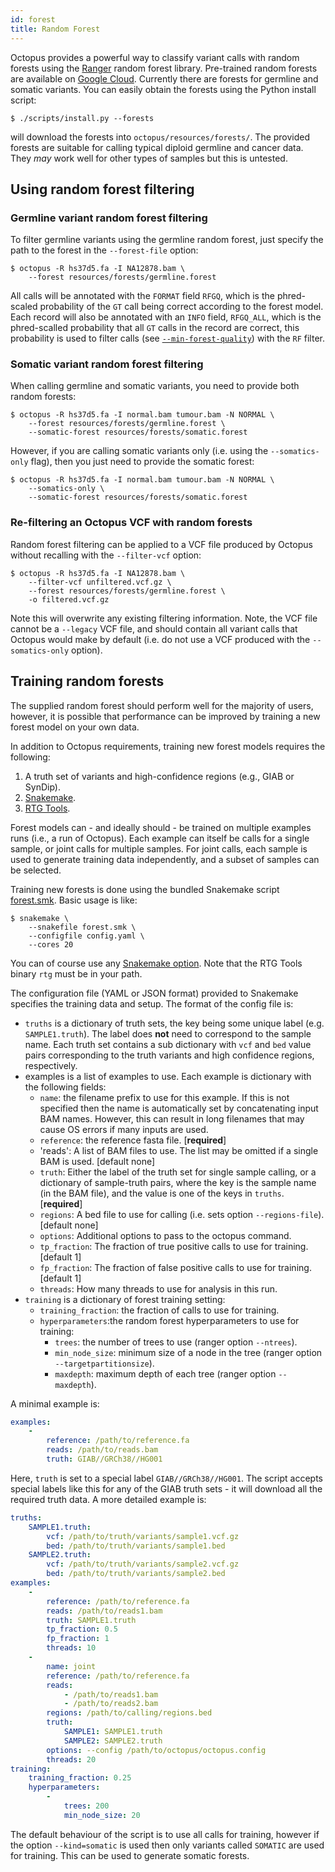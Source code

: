 ```yaml
---
id: forest
title: Random Forest
---
```


Octopus provides a powerful way to classify variant calls with random forests using the [Ranger](https://github.com/imbs-hl/ranger) random forest library. Pre-trained random forests are available on [Google Cloud](https://console.cloud.google.com/storage/browser/luntergroup/octopus/forests/?project=parabolic-eon-208710). Currently there are forests for germline and somatic variants. You can easily obtain the forests using the Python install script:

```shell
$ ./scripts/install.py --forests
```

will download the forests into `octopus/resources/forests/`. The provided forests are suitable for calling typical diploid germline and cancer data. They *may* work well for other types of samples but this is untested. 

## Using random forest filtering

### Germline variant random forest filtering

To filter germline variants using the germline random forest, just specify the path to the forest in the `--forest-file` option:

```shell
$ octopus -R hs37d5.fa -I NA12878.bam \
    --forest resources/forests/germline.forest
```

All calls will be annotated with the `FORMAT` field `RFGQ`, which is the phred-scaled probability of the `GT` call being correct according to the forest model. Each record will also be annotated with an `INFO` field, `RFGQ_ALL`, which is the phred-scalled probability that all `GT` calls in the record are correct, this probability is used to filter calls (see [`--min-forest-quality`](cli.md#--min-forest-quality)) with the `RF` filter.

### Somatic variant random forest filtering

When calling germline and somatic variants, you need to provide both random forests:

```shell
$ octopus -R hs37d5.fa -I normal.bam tumour.bam -N NORMAL \
    --forest resources/forests/germline.forest \
    --somatic-forest resources/forests/somatic.forest
```

However, if you are calling somatic variants only (i.e. using the `--somatics-only` flag), then you just need to provide the somatic forest:

```shell
$ octopus -R hs37d5.fa -I normal.bam tumour.bam -N NORMAL \
    --somatics-only \
    --somatic-forest resources/forests/somatic.forest
```

### Re-filtering an Octopus VCF with random forests

Random forest filtering can be applied to a VCF file produced by Octopus without recalling with the `--filter-vcf` option:

```shell
$ octopus -R hs37d5.fa -I NA12878.bam \
    --filter-vcf unfiltered.vcf.gz \
    --forest resources/forests/germline.forest \
    -o filtered.vcf.gz
```

Note this will overwrite any existing filtering information. Note, the VCF file cannot be a `--legacy` VCF file, and should contain all variant calls that Octopus would make by default (i.e. do not use a VCF produced with the `--somatics-only` option).

## Training random forests

The supplied random forest should perform well for the majority of users, however, it is possible that performance can be improved by training a new forest model on your own data.

In addition to Octopus requirements, training new forest models requires the following:

1. A truth set of variants and high-confidence regions (e.g., GIAB or SynDip).
2. [Snakemake](https://snakemake.readthedocs.io/en/stable/).
3. [RTG Tools](https://www.realtimegenomics.com/products/rtg-tools).

Forest models can - and ideally should - be trained on multiple examples runs (i.e., a run of Octopus). Each example can itself be calls for a single sample, or joint calls for multiple samples. For joint calls, each sample is used to generate training data independently, and a subset of samples can be selected.

Training new forests is done using the bundled Snakemake script [forest.smk](https://github.com/luntergroup/octopus/blob/develop/scripts/forest.smk). Basic usage is like:

```shell
$ snakemake \
    --snakefile forest.smk \
    --configfile config.yaml \
    --cores 20
```

You can of course use any [Snakemake option](https://snakemake.readthedocs.io/en/stable/api_reference/snakemake.html). Note that the RTG Tools binary `rtg` must be in your path.

The configuration file (YAML or JSON format) provided to Snakemake specifies the training data and setup. The format of the config file is:

* `truths` is a dictionary of truth sets, the key being some unique label (e.g. `SAMPLE1.truth`). The label does **not** need to correspond to the sample name. Each truth set contains a sub dictionary with `vcf` and `bed` value pairs corresponding to the truth variants and high confidence regions, respectively.
* examples is a list of examples to use. Each example is dictionary with the following fields:
    - `name`: the filename prefix to use for this example. If this is not specified then the name is automatically set by concatenating input BAM names. However, this can result in long filenames that may cause OS errors if many inputs are used.
    - `reference`: the reference fasta file. [**required**]
    - 'reads': A list of BAM files to use. The list may be omitted if a single BAM is used. [default none]
    - `truth`: Either the label of the truth set for single sample calling, or a dictionary of sample-truth pairs, where the key is the sample name (in the BAM file), and the value is one of the keys in `truths`. [**required**]
    - `regions`: A bed file to use for calling (i.e. sets option `--regions-file`). [default none]
    - `options`: Additional options to pass to the octopus command.
    - `tp_fraction`: The fraction of true positive calls to use for training. [default 1]
    - `fp_fraction`: The fraction of false positive calls to use for training. [default 1]
    - `threads`: How many threads to use for analysis in this run.
* `training` is a dictionary of forest training setting:
    - `training_fraction`: the fraction of calls to use for training.
    - `hyperparameters`:the random forest hyperparameters to use for training:
        * `trees`: the number of trees to use (ranger option `--ntrees`).
        * `min_node_size`: minimum size of a node in the tree (ranger option `--targetpartitionsize`).
        * `maxdepth`: maximum depth of each tree (ranger option `--maxdepth`).

A minimal example is:

```yaml
examples:
    -
        reference: /path/to/reference.fa
        reads: /path/to/reads.bam
        truth: GIAB//GRCh38//HG001
```

Here, `truth` is set to a special label `GIAB//GRCh38//HG001`. The script accepts special labels like this for any of the GIAB truth sets - it will download all the required truth data. A more detailed example is: 

```yaml
truths:
    SAMPLE1.truth:
        vcf: /path/to/truth/variants/sample1.vcf.gz
        bed: /path/to/truth/variants/sample1.bed
    SAMPLE2.truth:
        vcf: /path/to/truth/variants/sample2.vcf.gz
        bed: /path/to/truth/variants/sample2.bed
examples:
    -
        reference: /path/to/reference.fa
        reads: /path/to/reads1.bam
        truth: SAMPLE1.truth
        tp_fraction: 0.5
        fp_fraction: 1
        threads: 10
    -
        name: joint
        reference: /path/to/reference.fa
        reads:
            - /path/to/reads1.bam
            - /path/to/reads2.bam
        regions: /path/to/calling/regions.bed
        truth:
            SAMPLE1: SAMPLE1.truth
            SAMPLE2: SAMPLE2.truth
        options: --config /path/to/octopus/octopus.config
        threads: 20
training:
    training_fraction: 0.25
    hyperparameters:
        -
            trees: 200
            min_node_size: 20
```

The default behaviour of the script is to use all calls for training, however if the option `--kind=somatic` is used then only variants called `SOMATIC` are used for training. This can be used to generate somatic forests.